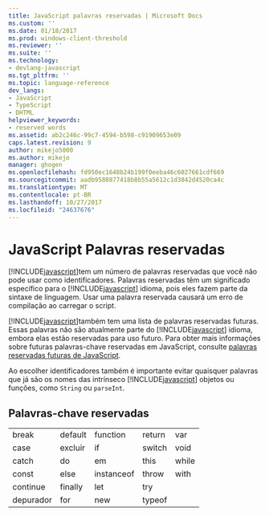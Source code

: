```yaml
---
title: JavaScript palavras reservadas | Microsoft Docs
ms.custom: ''
ms.date: 01/18/2017
ms.prod: windows-client-threshold
ms.reviewer: ''
ms.suite: ''
ms.technology:
- devlang-javascript
ms.tgt_pltfrm: ''
ms.topic: language-reference
dev_langs:
- JavaScript
- TypeScript
- DHTML
helpviewer_keywords:
- reserved words
ms.assetid: ab2c246c-99c7-4594-b598-c91909653e09
caps.latest.revision: 9
author: mikejo5000
ms.author: mikejo
manager: ghogen
ms.openlocfilehash: fd950ec1648b24b199f0eeba46c6027661cdf669
ms.sourcegitcommit: aadb9588877418b8b55a5612c1d3842d4520ca4c
ms.translationtype: MT
ms.contentlocale: pt-BR
ms.lasthandoff: 10/27/2017
ms.locfileid: "24637676"
---
```

# <a name="javascript-reserved-words"></a>JavaScript Palavras reservadas
[!INCLUDE[javascript](../../javascript/includes/javascript-md.md)]tem um número de palavras reservadas que você não pode usar como identificadores. Palavras reservadas têm um significado específico para o [!INCLUDE[javascript](../../javascript/includes/javascript-md.md)] idioma, pois eles fazem parte da sintaxe de linguagem. Usar uma palavra reservada causará um erro de compilação ao carregar o script.  
  
 [!INCLUDE[javascript](../../javascript/includes/javascript-md.md)]também tem uma lista de palavras reservadas futuras. Essas palavras não são atualmente parte do [!INCLUDE[javascript](../../javascript/includes/javascript-md.md)] idioma, embora elas estão reservadas para uso futuro. Para obter mais informações sobre futuras palavras-chave reservadas em JavaScript, consulte [palavras reservadas futuras de JavaScript](../../javascript/reference/javascript-future-reserved-words.md).  
  
 Ao escolher identificadores também é importante evitar quaisquer palavras que já são os nomes das intrínseco [!INCLUDE[javascript](../../javascript/includes/javascript-md.md)] objetos ou funções, como `String` ou `parseInt`.  
  
## <a name="reserved-keywords"></a>Palavras-chave reservadas  
  
||||||  
|-|-|-|-|-|  
|break|default|function|return|var|  
|case|excluir|if|switch|void|  
|catch|do|em|this|while|  
|const|else|instanceof|throw|with|  
|continue|finally|let|try||  
|depurador|for|new|typeof||